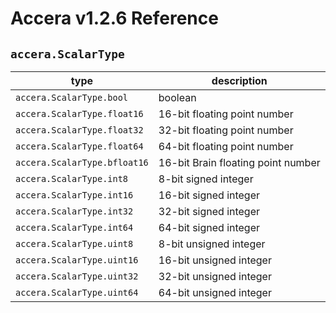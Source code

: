 [//]: # (Project: Accera)
[//]: # (Version: v1.2.6)

# Accera v1.2.6 Reference
## `accera.ScalarType`

type | description
--- | ---
`accera.ScalarType.bool` | boolean
`accera.ScalarType.float16` | 16-bit floating point number
`accera.ScalarType.float32` | 32-bit floating point number
`accera.ScalarType.float64` | 64-bit floating point number
`accera.ScalarType.bfloat16` | 16-bit Brain floating point number
`accera.ScalarType.int8` | 8-bit signed integer
`accera.ScalarType.int16` | 16-bit signed integer
`accera.ScalarType.int32` | 32-bit signed integer
`accera.ScalarType.int64` | 64-bit signed integer
`accera.ScalarType.uint8` | 8-bit unsigned integer
`accera.ScalarType.uint16` | 16-bit unsigned integer
`accera.ScalarType.uint32` | 32-bit unsigned integer
`accera.ScalarType.uint64` | 64-bit unsigned integer

<div style="page-break-after: always;"></div>
